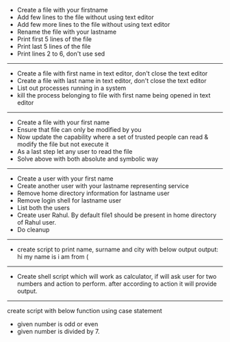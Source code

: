 - Create a file with your firstname
- Add few lines to the file without using text editor
- Add few more lines to the file without using text editor
- Rename the file with your lastname
- Print first 5 lines of the file
- Print last 5 lines of the file
- Print lines 2 to 6, don't use sed

----------------------------------------------------------------------

- Create a file with first name in text editor, don't close the text editor
- Create a file with last name in text editor, don't close the text editor
- List out processes running in a system
- kill the process belonging to file with first name being opened in text editor

----------------------------------------------------------------------

- Create a file with your first name
- Ensure that file can only be modified by you
- Now update the capability where a set of trusted people can read & modify the file but not execute it
- As a last step let any user to read the file
- Solve above with both absolute and symbolic way

----------------------------------------------------------------------

- Create a user with your first name
- Create another user with your lastname representing service
- Remove home directory information for lastname user
- Remove login shell for lastname user
- List both the users
- Create user Rahul. By default file1 should be present in home directory of Rahul user.
- Do cleanup

----------------------------------------------------------------------

- create script to print name, surname and city with below output
output:
hi my name is <name> <surname>
i am from <city> (

----------------------------------------------------------------------

- Create shell script which will work as calculator, if will ask user for two numbers and  action to perform. after according to action it will provide output.

----------------------------------------------------------------------


create script with below function using case statement
- given number is odd or even
- given number is divided by 7.

